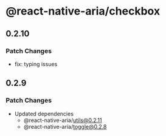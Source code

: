 # @react-native-aria/checkbox

## 0.2.10

### Patch Changes

- fix: typing issues

## 0.2.9

### Patch Changes

- Updated dependencies
  - @react-native-aria/utils@0.2.11
  - @react-native-aria/toggle@0.2.8
